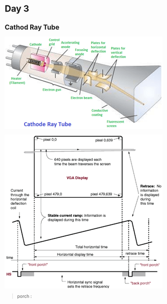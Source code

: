 # Day 3

## Cathod Ray Tube

![alt text](../img/CRT.png)

![alt text](../img/VGA_Sync.png)

> porch : 
